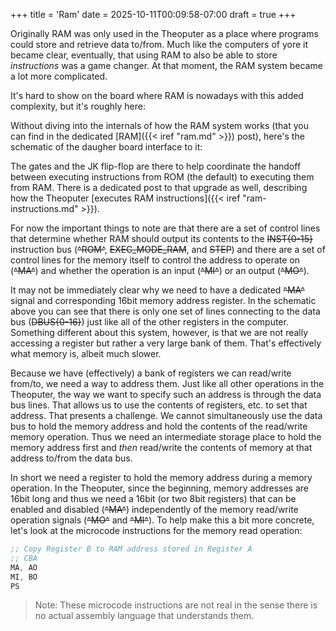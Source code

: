 +++
title = 'Ram'
date = 2025-10-11T00:09:58-07:00
draft = true
+++

Originally RAM was only used in the Theoputer as a place where
programs could store and retrieve data to/from. Much like the
computers of yore it became clear, eventually, that using RAM to also
be able to store *instructions* was a game changer. At that moment,
the RAM system became a lot more complicated.

It's hard to show on the board where RAM is nowadays with this added
complexity, but it's roughly here:

<kicanvas-embed
    src="/pcb/Daughter Assembly.V8-20250912.kicad_pcb"
    initialZoom="10.474983933423788" initialX="28.02231950155481" initialY="125.06475900722437"
    layers="Edge.Cuts, F.Fab, F.SilkS, Holes, F.Silkscreen, F.Cu:0.5, Vias:0.5, B.Cu:0.5, Pads"
    controls="basic+"></kicanvas-embed>

Without diving into the internals of how the RAM system works (that
you can find in the dedicated [RAM]({{< iref "ram.md" >}}) post),
here's the schematic of the daugher board interface to it:

<svg-viewer
    viewBoxX="428.2962528796617" viewBoxY="226.01953853672882" viewBoxWidth="185.51462935076557" viewBoxHeight="131.20680744124337"
    src="/img/daughter-board/Daughter Assembly.V8-20250912.svg">
</svg-viewer>

The gates and the JK flip-flop are there to help coordinate the
handoff between executing instructions from ROM (the default) to
executing them from RAM. There is a dedicated post to that upgrade as
well, describing how the Theoputer [executes RAM instructions]({{<
iref "ram-instructions.md" >}}).

For now the important things to note are that there are a set of
control lines that determine whether RAM should output its contents to
the ~~INST{0-15}~~ instruction bus (~~^ROM^~~, ~~EXEC_MODE_RAM~~, and
~~STEP~~) and there are a set of control lines for the memory itself
to control the address to operate on (~~^MA^~~) and whether the
operation is an input (~~^MI^~~) or an output (~~^MO^~~).

It may not be immediately clear why we need to have a dedicated
~~^MA^~~ signal and corresponding 16bit memory address register. In
the schematic above you can see that there is only one set of lines
connecting to the data bus (~~DBUS{0-16}~~) just like all of the other
registers in the computer. Something different about this system,
however, is that we are not really accessing a register but rather a
very large bank of them. That's effectively what memory is, albeit
much slower.

Because we have (effectively) a bank of registers we can read/write
from/to, we need a way to address them. Just like all other operations
in the Theoputer, the way we want to specify such an address is
through the data bus lines. That allows us to use the contents of
registers, etc. to set that address. That presents a challenge. We
cannot simultaneously use the data bus to hold the memory address and
hold the contents of the read/write memory operation. Thus we need an
intermediate storage place to hold the memory address first and *then*
read/write the contents of memory at that address to/from the data
bus.

In short we need a register to hold the memory address during a memory
operation. In the Theoputer, since the beginning, memory addresses are
16bit long and thus we need a 16bit (or two 8bit registers) that can
be enabled and disabled (~~^MA^~~) independently of the memory
read/write operation signals (~~^MO^~~ and ~~^MI^~~). To help make
this a bit more concrete, let's look at the microcode instructions for
the memory read operation:

```nasm
;; Copy Register B to RAM address stored in Register A
;; CBA
MA, AO
MI, BO
PS
```

> Note: These microcode instructions are not real in the sense there
  is no actual assembly language that understands them.
